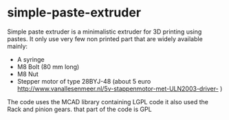 simple-paste-extruder
=====================

Simple paste extruder is a minimalistic extruder for 3D printing using pastes.
It only use very few non printed part that are widely available mainly:

* A syringe
* M8 Bolt (80 mm long)
* M8  Nut
* Stepper motor of type 28BYJ-48 (about 5 euro http://www.vanallesenmeer.nl/5v-stappenmotor-met-ULN2003-driver- )

The code uses the MCAD library containing LGPL code it also used 
the Rack and pinion gears. that part of the code is GPL


